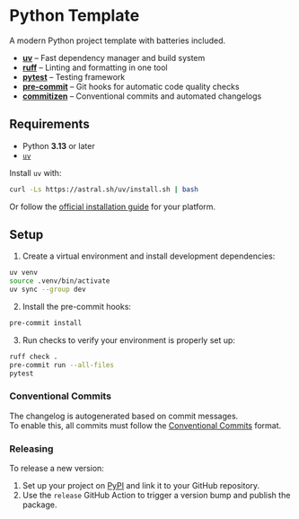 # Python Template
A modern Python project template with batteries included.

- **[uv](https://github.com/astral-sh/uv)** – Fast dependency manager and build system  
- **[ruff](https://docs.astral.sh/ruff/)** – Linting and formatting in one tool  
- **[pytest](https://docs.pytest.org/)** – Testing framework  
- **[pre-commit](https://pre-commit.com/)** – Git hooks for automatic code quality checks  
- **[commitizen](https://commitizen-tools.github.io/commitizen/)** – Conventional commits and automated changelogs  

## Requirements
- Python **3.13** or later  
- [`uv`](https://docs.astral.sh/uv/installation/)

Install `uv` with:

```bash
curl -Ls https://astral.sh/uv/install.sh | bash
```

Or follow the [official installation guide](https://docs.astral.sh/uv/getting-started/installation/) for your platform.

## Setup
1. Create a virtual environment and install development dependencies:

```bash
uv venv
source .venv/bin/activate
uv sync --group dev
```

2. Install the pre-commit hooks:

```bash
pre-commit install
```

3. Run checks to verify your environment is properly set up:

```bash
ruff check .
pre-commit run --all-files
pytest
```

### Conventional Commits
The changelog is autogenerated based on commit messages.  
To enable this, all commits must follow the [Conventional Commits](https://www.conventionalcommits.org/) format.

### Releasing
To release a new version:

1. Set up your project on [PyPI](https://pypi.org/) and link it to your GitHub repository.
2. Use the `release` GitHub Action to trigger a version bump and publish the package.

